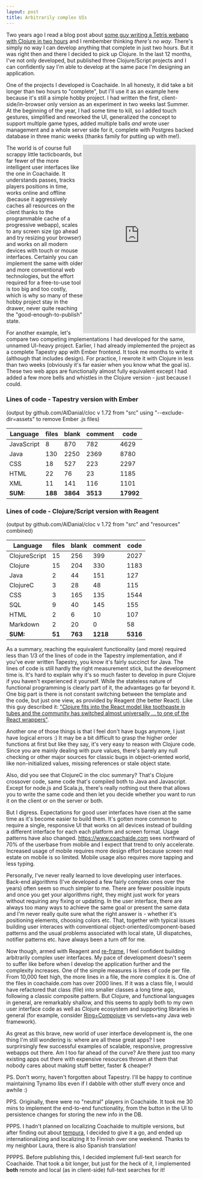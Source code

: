 ```yaml
---
layout: post
title: Arbitrarily complex UIs
---
```


Two years ago I read a blog post about [some guy writing a Tetris webapp with Clojure in two hours](http://timothypratley.blogspot.com/2015/07/you-should-be-using-figwheelreagent.html) and I rembember thinking *there's no way*. There's simply no way I can develop anything that complete in just two hours. But it was right then and there I decided to pick up Clojure. In the last 12 months, I've not only developed, but published three Clojure/Script projects and I can confidently say I'm able to develop at the same pace I'm designing an application.

One of the projects I developed is Coachaide. In all honesty, it did take a bit longer than two hours to "complete", but I'll use it as an example here because it's still a simple hobby project. I had written the first, client-side/in-browser only version as an experiment in two weeks last Summer. At the beginning of the year, I had some time to kill, so I added touch gestures, simplified and reworked the UI, generalized the concept to support multiple game types, added multiple balls *and* wrote user management and a whole server side for it, complete with Postgres backed database in three manic weeks (thanks family for putting up with me!).

<iframe markdown="0" style="float: right;width: 40%;height: 500px;min-width: 300px;" src="https://soccer.coachaide.com" frameborder="0" allowfullscreen="true">
</iframe>

The world is of course full scrappy little tacticboards, but far fewer of the more intelligent user interfaces like the one in Coachaide. It understands passes, tracks players positions in time, works online and offline (because it aggressively caches all resources on the client thanks to the programmable cache of a progressive webapp), scales to any screen size (go ahead and try resizing your browser) and works on all modern devices with touch or mouse interfaces. Certainly you can implement the same with older and more conventional web technologies, but the effort required for a free-to-use tool is too big and too costly, which is why so many of these hobby project stay in the drawer, never quite reaching the "good-enough-to-publish" state.

For another example, let's compare two competing implementations I had developed for the same, unnamed UI-heavy project. Earlier, I had already implemented the project as a complete Tapestry app with Ember frontend. It took me months to write it (although that includes design). For practice, I rewrote it with Clojure in less than two weeks (obviously it's far easier when you know what the goal is). These two web apps are functionally almost fully equivalent except I had added a few more bells and whistles in the Clojure version - just because I could.

### Lines of code - Tapestry version with Ember
(output by github.com/AlDanial/cloc v 1.72 from "src" using "--exclude-dir=assets"
 to remove Ember .js files)

Language           |  files     |     blank    |  comment    |    code  |
-------------------|------------|--------------|-------------|----------|
JavaScript         |     8      |       870    |      782    |    4629  |
Java               |    130     |      2250    |     2369    |    8780  |
CSS                |     18     |       527    |      223    |    2297  |
HTML               |     22     |        76    |       23    |    1185  |
XML                |     11     |       141    |      116    |    1101  |
**SUM:**           |  **188**   |    **3864**  |   **3513**  | **17992**|

### Lines of code - Clojure/Script version with Reagent
(output by github.com/AlDanial/cloc v 1.72 from "src" and "resources" combined)

Language        |    files     |    blank    |  comment      |     code   |
----------------|--------------|-------------|---------------|------------|
ClojureScript   |       15     |      256    |      399      |     2027   |
Clojure         |       15     |      204    |      330      |     1183   |
Java            |        2     |       44    |      151      |      127   |
ClojureC        |        3     |       28    |       48      |      115   |
CSS             |        3     |      165    |      135      |     1544   |
SQL             |        9     |       40    |      145      |      155   |
HTML            |        2     |        6    |       10      |      107   |
Markdown        |        2     |       20    |        0      |       58   |
**SUM:**        |   **51**     |  **763**    |  **1218**     | **5316**   |

As a summary, reaching the equivalent functionality (and more) required less than 1/3 of the lines of code in the Tapestry implementation, and if you've ever written Tapestry, you know it's fairly succinct for Java. The lines of code is still hardly the right measurement stick, but the development time is. It's hard to explain why it's so much faster to develop in pure Clojure if you haven't experienced it yourself. While the stateless nature of functional programming is clearly part of it, the advantages go far beyond it. One big part is there is not constant switching between the template and the code, but just one view, as provided by Reagent (the better React). Like this guy described it: ["Clojure fits into the React model like toothpaste in tubes and the community has switched almost universally ... to one of the React wrappers"](https://news.ycombinator.com/item?id=9490638).

Another one of those things is that I feel don't have bugs anymore, I just have logical errors :) It may be a bit difficult to grasp the higher order functions at first but like they say, it's very easy to reason with Clojure code. Since you are mainly dealing with pure values, there's barely any null checking or other major sources for classic bugs in object-oriented world, like non-initialized values, missing references or stale object state.

Also, did you see that ClojureC in the cloc summary? That's Clojure crossover code, same code that's compiled both to Java and Javascript. Except for node.js and Scala.js, there's really nothing out there that allows you to write the same code and then let you decide whether you want to run it on the client or on the server or both.

But I digress. Expectations for good user interfaces have risen at the same time as it's become easier to build them. It's gotten more common to require a single, responsive UI that works on all devices instead of building a different interface for each each platform and screen format. Usage patterns have also changed. <https://www.coachaide.com> sees northward of 70% of the userbase from mobile and I expect that trend to only accelerate. Increased usage of mobile requires more design effort because screen real estate on mobile is so limited. Mobile usage also requires more tapping and less typing.

Personally, I've never really learned to love developing user interfaces. Back-end algorithms (I've developed a few fairly complex ones over the years) often seem so much simpler to me. There are fewer possible inputs and once you get your algorithms right, they might just work for years without requiring any fixing or updating. In the user interface, there are always too many ways to achieve the same goal or present the same data and I'm never really quite sure what the right answer is - whether it's positioning elements, choosing colors etc. That, together with typical issues building user interaces with conventional object-oriented/component-based patterns and the usual problems associated with local state, UI dispatches, notifier patterns etc. have always been a turn off for me.

Now though, armed with Reagent and [re-frame](https://github.com/Day8/re-frame), I feel confident building arbitrarily complex user interfaces. My pace of development doesn't seem to suffer like before when I develop the application further and the complexity increases. One of the simple measures is lines of code per file. From 10,000 feet high, the more lines in a file, the more complex it is. One of the files in coachaide.com has over 2000 lines. If it was a class file, I would have refactored that class (file) into smaller classes a long time ago, following a classic composite pattern. But Clojure, and functional languages in general, are remarkably shallow, and this seems to apply both to my own user interface code as well as Clojure ecosystem and supporting libraries in general (for example, consider [Ring+Compojure](http://clojure-doc.org/articles/tutorials/basic_web_development.html) vs servlets+any Java web framework).

As great as this brave, new world of user interface development is, the one thing I'm still wondering is: where are all these great apps? I see surprirsingly few successful examples of scalable, responsive, progressive webapps out there. Am I too far ahead of the curve? Are there just too many existing apps out there with expensive resources thrown at them that nobody cares about making stuff better, faster & cheaper?

PS. Don't worry, haven't forgotten about Tapestry. I'll be happy to continue maintaining Tynamo libs even if I dabble with other stuff every once and awhile :)

PPS. Originally, there were no "neutral" players in Coachaide. It took me 30 mins to implement the end-to-end functionality, from the button in the UI to persistence changes for storing the new info in the DB.

PPPS. I hadn't planned on localizing Coachaide to multiple versions, but after finding out about [tempura](https://github.com/ptaoussanis/tempura), I decided to give it a go, and ended up internationalizing and localizing it to Finnish over one weekend. Thanks to my neighbor Laura, there is also Spanish translation!

PPPPS. Before publishing this, I decided implement full-text search for Coachaide. That took a bit longer, but just for the heck of it, I implemented **both** remote and local (as in client-side) full-text searches for it!
